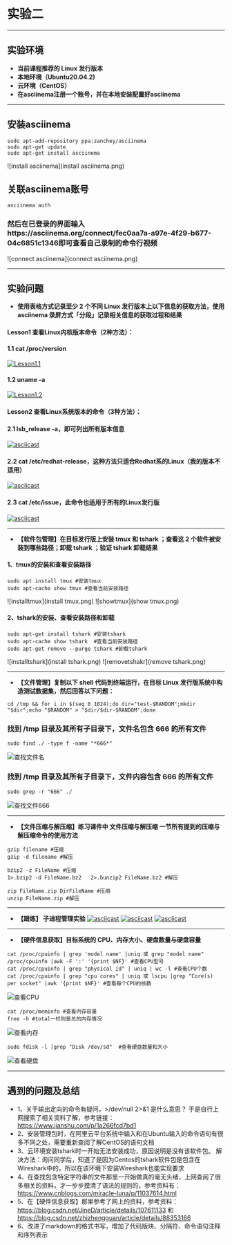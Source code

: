 # 实验二

------

## 实验环境

- **当前课程推荐的 Linux 发行版本**
- **本地环境（Ubuntu20.04.2)**
- **云环境（CentOS）**
- **在asciinema注册一个账号，并在本地安装配置好asciinema**
  
------

## 安装asciinema
```shell
sudo apt-add-repository ppa:zanchey/asciinema
sudo apt-get update
sudo apt-get install asciinema
```

![install asciinema](install asciinema.png)
## 关联asciinema账号
```shell
asciinema auth
```

### 然后在已登录的界面输入https://asciinema.org/connect/fec0aa7a-a97e-4f29-b677-04c6851c1346即可查看自己录制的命令行视频
![connect asciinema](connect asciinema.png)

------

## 实验问题
- **使用表格方式记录至少 2 个不同 Linux 发行版本上以下信息的获取方法，使用 asciinema 录屏方式「分段」记录相关信息的获取过程和结果**
#### Lesson1 查看Linux内核版本命令（2种方法）： 
#### 1.1 cat /proc/version
[![Lesson1.1](https://asciinema.org/a/SCz16JQkcgzth8CDbaVHIdZky.svg)](https://asciinema.org/a/SCz16JQkcgzth8CDbaVHIdZky)
#### 1.2 uname -a
[![Lesson1.2](https://asciinema.org/a/S3YcDeEGD3ShvVzlaiZqRyakg.svg)](https://asciinema.org/a/S3YcDeEGD3ShvVzlaiZqRyakg)

#### Lesson2 查看Linux系统版本的命令（3种方法）：
#### 2.1 lsb_release -a，即可列出所有版本信息
[![asciicast](https://asciinema.org/a/97VBAQ5JLkHF7EfVpJR9ugQv6.svg)](https://asciinema.org/a/97VBAQ5JLkHF7EfVpJR9ugQv6)
#### 2.2  cat /etc/redhat-release，这种方法只适合Redhat系的Linux（我的版本不适用）
[![asciicast](https://asciinema.org/a/XMLRQSKbTniNcJuwedwlg0Of0.svg)](https://asciinema.org/a/XMLRQSKbTniNcJuwedwlg0Of0)
#### 2.3 cat /etc/issue，此命令也适用于所有的Linux发行版
[![asciicast](https://asciinema.org/a/SBQVdlo4DXSlajwYBUN3d2ZS2.svg)](https://asciinema.org/a/SBQVdlo4DXSlajwYBUN3d2ZS2)

------

- **【软件包管理】在目标发行版上安装 tmux 和 tshark ；查看这 2 个软件被安装到哪些路径；卸载 tshark ；验证 tshark 卸载结果**
#### 1、tmux的安装和查看安装路径
```shell
sudo apt install tmux #安装tmux
sudo apt-cache show tmux #查看当前安装路径
```

![installtmux](install tmux.png)
![showtmux](show tmux.png)

#### 2、tshark的安装、查看安装路径和卸载
```shell
sudo apt-get install tshark #安装tshark
sudo apt-cache show tshark	#查看当前安装路径
sudo apt-get remove --purge tshark #卸载tshark
```

![installtshark](install tshark.png)
![removetshakr](remove tshark.png)

------

- **【文件管理】复制以下 shell 代码到终端运行，在目标 Linux 发行版系统中构造测试数据集，然后回答以下问题：**
```shell
cd /tmp && for i in $(seq 0 1024);do dir="test-$RANDOM";mkdir "$dir";echo "$RANDOM" > "$dir/$dir-$RANDOM";done
```

### 找到 /tmp 目录及其所有子目录下，文件名包含 666 的所有文件
```shell
sudo find ./ -type f -name "*666*"
```

![查找文件名](查找文件名.png)

### 找到 /tmp 目录及其所有子目录下，文件内容包含 666 的所有文件
```shell
sudo grep -r "666" ./
```

![查找文件666](查找文件666.png)

------

- **【文件压缩与解压缩】练习课件中 文件压缩与解压缩 一节所有提到的压缩与解压缩命令的使用方法**
```shell
gzip filename #压缩
gzip -d filename #解压
```
```shell
bzip2 -z FileName #压缩
1>.bzip2 -d FileName.bz2   2>.bunzip2 FileName.bz2 #解压
```
```shell
zip FileName.zip DirFileName #压缩
unzip FileName.zip #解压
```

------

- **【跟练】 子进程管理实验**
[![asciicast](https://asciinema.org/a/Tv214ce6sSYNkP7QyhQKmxPOc.svg)](https://asciinema.org/a/Tv214ce6sSYNkP7QyhQKmxPOc)
[![asciicast](https://asciinema.org/a/Jly9keUBYg9ylX6ao9oaGr7ff.svg)](https://asciinema.org/a/Jly9keUBYg9ylX6ao9oaGr7ff)
[![asciicast](https://asciinema.org/a/E7YPlzAgtddinK4ZzGusDeUux.svg)](https://asciinema.org/a/E7YPlzAgtddinK4ZzGusDeUux)

------

- **【硬件信息获取】目标系统的 CPU、内存大小、硬盘数量与硬盘容量**
```shell
cat /proc/cpuinfo | grep 'model name' |uniq 或 grep "model name" /proc/cpuinfo |awk -F ':' '{print $NF}' #查看CPU型号
cat /proc/cpuinfo | grep "physical id" | uniq | wc -l #查看CPU个数
cat /proc/cpuinfo | grep "cpu cores" | uniq 或 lscpu |grep "Core(s) per socket" |awk '{print $NF}' #查看每个CPU的核数
```
![查看CPU](查看CPU.png)

```shell
cat /proc/meminfo #查看内存容量
free -h #total一栏则是总的内存情况
```
![查看内存](内存总容量.png)

```shell
sudo fdisk -l |grep "Disk /dev/sd"  #查看硬盘数量和大小
```
![查看硬盘](硬盘.png)

------

## 遇到的问题及总结
- 1、关于输出定向的命令有疑问，>/dev/null 2>&1 是什么意思？ 于是自行上网搜索了相关资料了解，参考链接：https://www.jianshu.com/p/1a266fcd7bd1
- 2、安装管理包时，在阿里云平台系统中输入和在Ubuntu输入的命令语句有很多不同之处，需要重新查阅了解CentOS的语句文档
- 3、云环境安装tshark时一开始无法安装成功，原因说明是没有该软件包。 解决方法：询问同学后，知道了是因为Centos的tshark软件包是包含在Wireshark中的，所以在该环境下安装Wireshark也能实现要求
- 4、在查找包含特定字符串的文件那里一开始做真的毫无头绪，上网查阅了很多相关的资料，才一步步摸清了语法的规则的，参考资料有：https://www.cnblogs.com/miracle-luna/p/11037614.html
- 5、在【硬件信息获取】那里参考了网上的资料，参考资料：https://blog.csdn.net/JineD/article/details/107611133 和 https://blog.csdn.net/zhizhengguan/article/details/88353166
- 6、改进了markdown的格式书写，增加了代码版块、分隔符、命令语句注释和序列表示